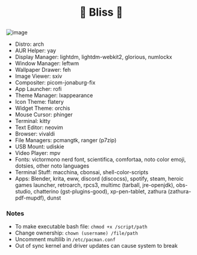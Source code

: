 # <p align="center">🌸 Bliss 🌸</p>
![image](https://user-images.githubusercontent.com/13358601/151288533-13cb7909-76f0-4588-8466-d4e5186b05e6.png)

- Distro: arch
- AUR Helper: yay
- Display Manager: lightdm, lightdm-webkit2, glorious, numlockx
- Window Manager: leftwm
- Wallpaper Drawer: feh
- Image Viewer: sxiv
- Compositer: picom-jonaburg-fix
- App Launcher: rofi
- Theme Manager: lxappearance
- Icon Theme: flatery
- Widget Theme: orchis
- Mouse Cursor: phinger
- Terminal: kitty
- Text Editor: neovim
- Browser: vivaldi
- File Managers: pcmangtk, ranger (p7zip)
- USB Mount: udiskie
- Video Player: mpv
- Fonts: victormono nerd font, scientifica, comfortaa, noto color emoji, dotsies, other noto languages
- Terminal Stuff: macchina, cbonsai, shell-color-scripts
- Apps: Blender, krita, eww, discord (discocss), spotify, steam, heroic games launcher, retroarch, rpcs3, multimc (tarball, jre-openjdk), obs-studio, chatterino (gst-plugins-good), xp-pen-tablet, zathura (zathura-pdf-mupdf), dunst

### Notes
- To make executable bash file: `chmod +x /script/path`
- Change ownership: `chown (username) /file/path`
- Uncomment multilib in `/etc/pacman.conf`
- Out of sync kernel and driver updates can cause system to break
